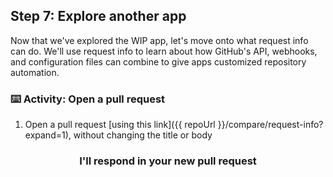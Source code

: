 ## Step 7: Explore another app

Now that we've explored the WIP app, let's move onto what request info can do. We'll use request info to learn about how GitHub's API, webhooks, and configuration files can combine to give apps customized repository automation.

### :keyboard: Activity: Open a pull request
1. Open a pull request [using this link]({{ repoUrl }}/compare/request-info?expand=1), without changing the title or body


<h3 align="center">I'll respond in your new pull request</a></h3>
